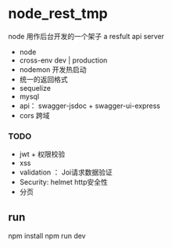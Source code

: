 # node_rest_tmp
node 用作后台开发的一个架子
a resfult api server

- node
- cross-env dev | production
- nodemon 开发热启动
- 统一的返回格式
- sequelize
- mysql
- api： swagger-jsdoc + swagger-ui-express
- cors 跨域


### TODO
- jwt + 权限校验
- xss
- validation ： Joi请求数据验证
- Security: helmet http安全性
- 分页

## run
  npm install 
  npm run dev
